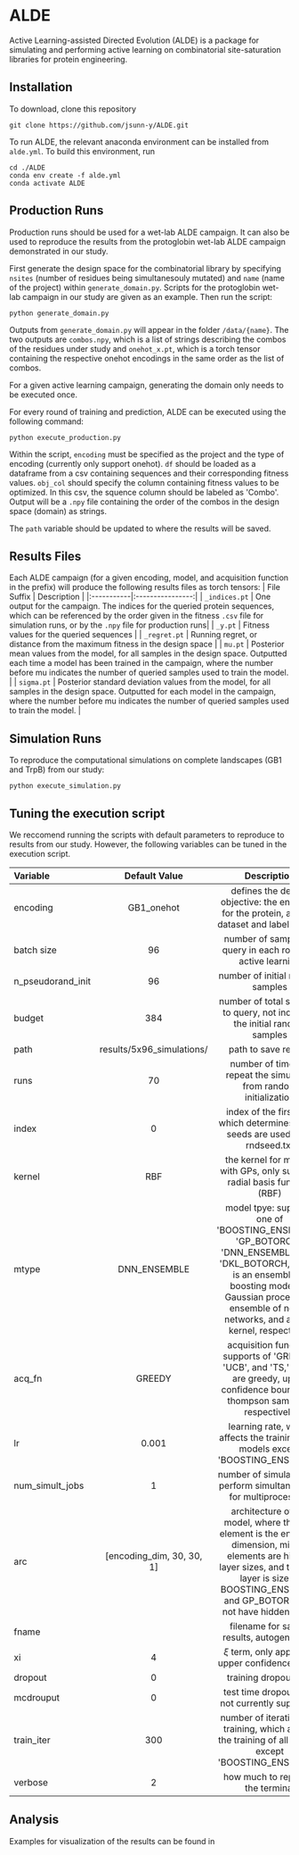 # ALDE
Active Learning-assisted Directed Evolution (ALDE) is a package for simulating and performing active learning on combinatorial site-saturation libraries for protein engineering.

## Installation
To download, clone this repository
```
git clone https://github.com/jsunn-y/ALDE.git
```
To run ALDE, the relevant anaconda environment can be installed from `alde.yml`. To build this environment, run
```
cd ./ALDE
conda env create -f alde.yml
conda activate ALDE
```

## Production Runs
Production runs should be used for a wet-lab ALDE campaign. It can also be used to reproduce the results from the protoglobin wet-lab ALDE campaign demonstrated in our study.

First generate the design space for the combinatorial library by specifying `nsites` (number of residues being simultanesouly mutated) and `name` (name of the project) within `generate_domain.py`. Scripts for the protoglobin wet-lab campaign in our study are given as an example. Then run the script:
```
python generate_domain.py
```
Outputs from `generate_domain.py` will appear in the folder `/data/{name}`. The two outputs are `combos.npy`, which is a list of strings describing the combos of the residues under study and `onehot_x.pt`, which is a torch tensor containing the respective onehot encodings in the same order as the list of combos.

For a given active learning campaign, generating the domain only needs to be executed once.

For every round of training and prediction, ALDE can be executed using the following command:
```
python execute_production.py
```
Within the script, `encoding` must be specified as the project and the type of encoding (currently only support onehot). `df` should be loaded as a dataframe from a csv containing sequences and their corresponding fitness values. `obj_col` should specify the column containing fitness values to be optimized. In this csv, the squence column should be labeled as 'Combo'. Output will be a `.npy` file containing the order of the combos in the design space (domain) as strings.

The `path` variable should be updated to where the results will be saved.

## Results Files
Each ALDE campaign (for a given encoding, model, and acquisition function in the prefix) will produce the following results files as torch tensors:
| File Suffix | Description | 
|:-----------|:----------------:|
| `_indices.pt` | One output for the campaign. The indices for the queried protein sequences, which can be referenced by the order given in the fitness `.csv` file for simulation runs, or by the `.npy` file for production runs|
| `_y.pt` | Fitness values for the queried sequences |
| `_regret.pt` | Running regret, or distance from the maximum fitness in the design space |
| `mu.pt` | Posterior mean values from the model, for all samples in the design space. Outputted each time a model has been trained in the campaign, where the number before mu indicates the number of queried samples used to train the model. |
| `sigma.pt` | Posterior standard deviation values from the model, for all samples in the design space. Outputted for each model in the campaign, where the number before mu indicates the number of queried samples used to train the model. |

## Simulation Runs
To reproduce the computational simulations on complete landscapes (GB1 and TrpB) from our study:
```
python execute_simulation.py
```

## Tuning the execution script
We reccomend running the scripts with default parameters to reproduce to results from our study. However, the following variables can be tuned in the execution script.

| Variable| Default Value | Description | 
|:-----------|:-------:|:----------------:|
| encoding | GB1_onehot |defines the design objective: the encoding for the protein, and the dataset and labels to use | 
| batch size | 96 | number of samples to query in each round of active learning |
| n_pseudorand_init | 96 | number of initial random samples | 
| budget | 384 | number of total samples to query, not including the initial random samples | 
| path | results/5x96_simulations/ | path to save results |
| runs | 70 | number of times to repeat the simulation from random initialization |
| index | 0 | index of the first run, which determines which seeds are used from rndseed.txt |
| kernel | RBF | the kernel for models with GPs, only supports radial basis function (RBF) |
| mtype | DNN_ENSEMBLE | model tpye: supports one of 'BOOSTING_ENSEMBLE', 'GP_BOTORCH', 'DNN_ENSEMBLE', and 'DKL_BOTORCH,' which is an ensemble of boosting models, a Gaussian process, an ensemble of neural networks, and a deep kernel, respectively|
| acq_fn | GREEDY | acquisition function: supports of 'GREEDY', 'UCB', and 'TS,' which are greedy, upper confidence bound, and thompson sampling, respectively|
| lr | 0.001 | learning rate, which affects the training of all models except 'BOOSTING_ENSEMBLE' |
| num_simult_jobs | 1 | number of simulations to perform simultaneously, for multiprocessing |
| arc | [encoding_dim, 30, 30, 1] | architecture of the model, where the first element is the encoding dimension, middle elements are hidden layer sizes, and the final layer is size 1. BOOSTING_ENSEMBLE and GP_BOTORCH do not have hidden layers|
| fname |  | filename for saving results, autogenerated |
| xi | 4 | $\xi$ term, only applies to upper confidence bound |
| dropout | 0 | training dropout rate |
| mcdrouput | 0 | test time dropout rate, not currently supported  |
| train_iter | 300 | number of iterations for training, which affects the training of all models except 'BOOSTING_ENSEMBLE'  |
| verbose | 2 | how much to report to the terminal  |

## Analysis
Examples for visualization of the results can be found in 
